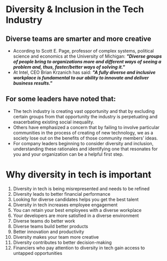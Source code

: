 # Diversity & Inclusion in the Tech Industry
## Diverse teams are smarter and more creative 
- According to Scott E. Page, professor of complex systems, political science and economics at the University of Michigan: ***"Diverse groups of people bring to organizations more and different ways of seeing a problem and, thus, faster/better ways of solving it."***
- At Intel, CEO Brian Krzanich has said: ***"A fully diverse and inclusive workplace is fundamental to our ability to innovate and deliver business results."***
## For some  leaders have noted that:
  - The tech industry is creating vast opportunity and that by excluding certain groups from that opportunity the industry is perpetuating and exacerbating existing social inequality.
  - Others have emphasized a concern that by failing to involve particular communities in the process of creating of new technology, we as a society lose out on the benefits of those community members’ ideas. 
- For company leaders beginning to consider diversity and inclusion, understanding these rationales and identifying one that resonates for you and your organization can be a helpful first step.

# Why diversity in tech is important
1. Diversity in tech is being misrepresented and needs to be refined
2. Diversity leads to better financial performance
3. Looking for diverse candidates helps you get the best talent
4. Diversity in tech increases employee engagement
5. You can retain your best employees with a diverse workplace
6. Your developers are more satisfied in a diverse environment
7. Diverse teams do better work
8. Diverse teams build better products
9. Better innovation and productivity
10. Diversity makes your team more creative
11. Diversity contributes to better decision-making
12. Financiers who pay attention to diversity in tech gain access to untapped opportunities
